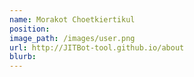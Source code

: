 ```yaml
---
name: Morakot Choetkiertikul
position: 
image_path: /images/user.png
url: http://JITBot-tool.github.io/about
blurb: 
---
```

